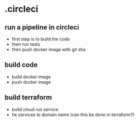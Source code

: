 # .circleci

## run a pipeline in circleci
 - first step is to build the code
 - then run tests
 - then push docker image with git sha

## build code
 - build docker image
 - push docker image

## build terraform
 - build cloud run service
 - tie services to domain name (can this be done in terraform?)

